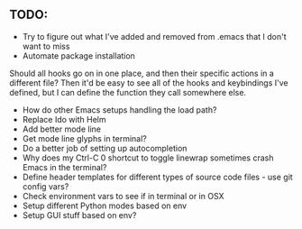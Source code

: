 ## TODO:

* Try to figure out what I've added and removed from .emacs that I don't want to miss
* Automate package installation

Should all hooks go on in one place, and then their specific actions in a different file? Then it'd be easy to see all of the hooks and keybindings I've defined, but I can define the function they call somewhere else.

* How do other Emacs setups handling the load path?
* Replace Ido with Helm
* Add better mode line
* Get mode line glyphs in terminal?
* Do a better job of setting up autocompletion
* Why does my Ctrl-C 0 shortcut to toggle linewrap sometimes crash Emacs in the terminal?
* Define header templates for different types of source code files - use git config vars?
* Check environment vars to see if in terminal or in OSX
* Setup different Python modes based on env
* Setup GUI stuff based on env?



